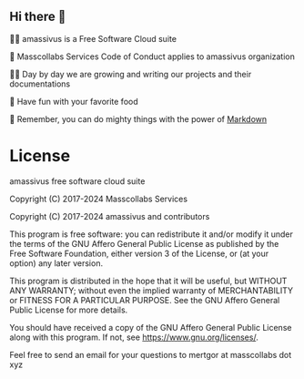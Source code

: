 ## Hi there 👋

🙋‍♀️ amassivus is a Free Software Cloud suite

🌈 Masscollabs Services Code of Conduct applies to amassivus organization

👩‍💻 Day by day we are growing and writing our projects and their documentations

🍿 Have fun with your favorite food

🧙 Remember, you can do mighty things with the power of [Markdown](https://docs.github.com/github/writing-on-github/getting-started-with-writing-and-formatting-on-github/basic-writing-and-formatting-syntax)


# License

amassivus free software cloud suite 

Copyright (C) 2017-2024 Masscollabs Services

Copyright (C) 2017-2024 amassivus and contributors

This program is free software: you can redistribute it and/or modify
it under the terms of the GNU Affero General Public License as published
by the Free Software Foundation, either version 3 of the License, or
(at your option) any later version.

This program is distributed in the hope that it will be useful,
but WITHOUT ANY WARRANTY; without even the implied warranty of
MERCHANTABILITY or FITNESS FOR A PARTICULAR PURPOSE.  See the
GNU Affero General Public License for more details.

You should have received a copy of the GNU Affero General Public License
along with this program.  If not, see <https://www.gnu.org/licenses/>.

Feel free to send an email for your questions to mertgor at masscollabs dot xyz
